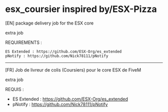 # esx_coursier inspired by/ESX-Pizza


[EN] package delivery job for the ESX core

extra job


REQUIREMENTS :

    ES Extended : https://github.com/ESX-Org/es_extended
    pNotify : https://github.com/Nick78111/pNotify


-----------------------------------------------

[FR]
Job de livreur de colis (Coursiers) pour le core ESX de FiveM

extra job


REQUIS : 
- ES Extended : https://github.com/ESX-Org/es_extended
- pNotify : https://github.com/Nick78111/pNotify
